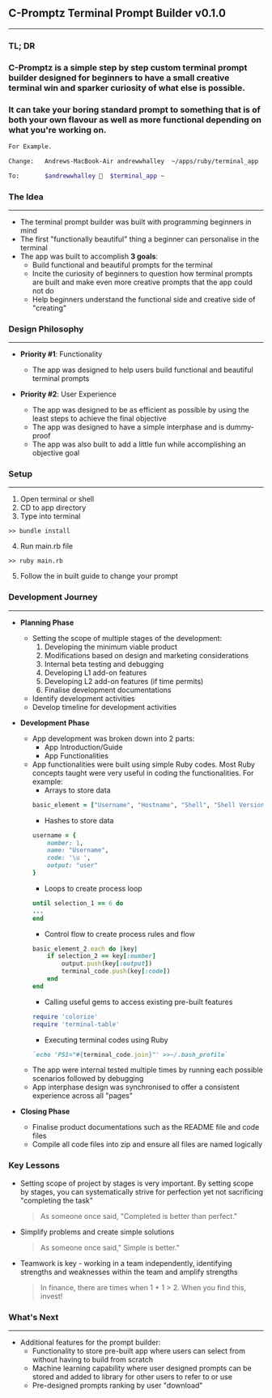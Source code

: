 
## **C-Promptz Terminal Prompt Builder v0.1.0**
---------------------------------------------------------------------------------------
### **TL; DR**
### C-Promptz is a simple step by step custom terminal prompt builder designed for beginners to have a small creative terminal win and sparker curiosity of what else is possible. 

### It can take your boring standard prompt to something that is of both your own flavour as well as more functional depending on what you're working on.

```bash
For Example.

Change:   Andrews-MacBook-Air andrewwhalley  ~/apps/ruby/terminal_app 

To:       $andrewwhalley 🙈  $terminal_app ~

```

### **The Idea**

---------------------------------------------------------------------------------------
* The terminal prompt builder was built with programming beginners in mind
* The first "functionally beautiful" thing a beginner can personalise in the terminal
* The app was built to accomplish **3 goals**:
    * Build functional and beautiful prompts for the terminal
    * Incite the curiosity of beginners to question how terminal prompts are built and make even more creative prompts that the app could not do
    * Help beginners understand the functional side and creative side of "creating"

### **Design Philosophy**
---------------------------------------------------------------------------------------
* **Priority #1**: Functionality
    * The app was designed to help users build functional and beautiful terminal prompts

* **Priority #2**: User Experience
    * The app was designed to be as efficient as possible by using the least steps to achieve the final objective
    * The app was designed to have a simple interphase and is dummy-proof
    * The app was also built to add a little fun while accomplishing an objective goal

### **Setup**
-------------
 1. Open terminal or shell
 2. CD to app directory
 3. Type into terminal   
```
>> bundle install
```
 4. Run main.rb file 
```
>> ruby main.rb
```
 5. Follow the in built guide to change your prompt  

### **Development Journey**
---------------------------------------------------------------------------------------
* **Planning Phase**
    * Setting the scope of multiple stages of the development:
        1. Developing the minimum viable product
        2. Modifications based on design and marketing considerations
        3. Internal beta testing and debugging
        3. Developing L1 add-on features
        4. Developing L2 add-on features (if time permits)
        5. Finalise development documentations
    * Identify development activities
    * Develop timeline for development activities

* **Development Phase**
    * App development was broken down into 2 parts:
        * App Introduction/Guide
        * App Functionalities
    * App functionalities were built using simple Ruby codes. Most Ruby concepts taught were very useful in coding the functionalities. For example:
        * Arrays to store data
        ```ruby
        basic_element = ["Username", "Hostname", "Shell", "Shell Version", "Path to Current Directory", "Current Directory", "Exit"]
        ```
        * Hashes to store data
        ```ruby
        username = {
            number: 1,
            name: "Username",
            code: '\u ',
            output: "user"
        }
        ```
        * Loops to create process loop
        ```ruby
        until selection_1 == 6 do
        ...
        end
        ```
        * Control flow to create process rules and flow
        ```ruby
        basic_element_2.each do |key|
            if selection_2 == key[:number]
                output.push(key[:output])
                terminal_code.push(key[:code])
            end
        end
        ```
        * Calling useful gems to access existing pre-built features
        ```ruby
        require 'colorize'
        require 'terminal-table'
        ```
        * Executing terminal codes using Ruby
        ```ruby
        `echo 'PS1="#{terminal_code.join}"' >>~/.bash_profile`
        ```
    * The app were internal tested multiple times by running each possible scenarios followed by debugging
    * App interphase design was synchronised to offer a consistent experience across all "pages" 

* **Closing Phase**
    * Finalise product documentations such as the README file and code files
    * Compile all code files into zip and ensure all files are named logically

### **Key Lessons**

* Setting scope of project by stages is very important. By setting scope by stages, you can systematically strive for perfection yet not sacrificing "completing the task"
    > As someone once said, "Completed is better than perfect."
* Simplify problems and create simple solutions
    > As someone once said," Simple is better."
* Teamwork is key - working in a team independently, identifying strengths and weaknesses within the team and amplify strengths
    > In finance, there are times when 1 + 1 > 2. When you find this, invest!

### **What's Next**
---------------------------------------------------------------------------------------
* Additional features for the prompt builder:
    * Functionality to store pre-built app where users can select from without having to build from scratch
    * Machine learning capability where user designed prompts can be stored and added to library for other users to refer to or use
    * Pre-designed prompts ranking by user "download"

